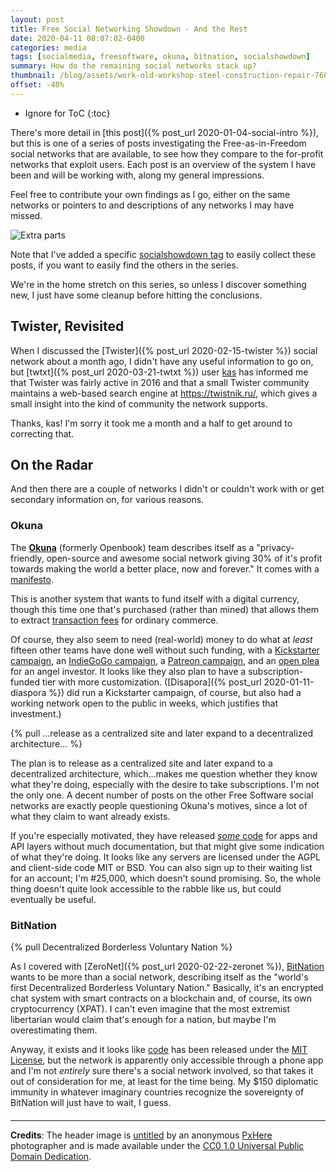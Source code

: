 ```yaml
---
layout: post
title: Free Social Networking Showdown - And the Rest
date: 2020-04-11 08:07:02-0400
categories: media
tags: [socialmedia, freesoftware, okuna, bitnation, socialshowdown]
summary: How do the remaining social networks stack up?
thumbnail: /blog/assets/work-old-workshop-steel-construction-repair-760380.png
offset: -40%
---
```


* Ignore for ToC
{:toc}

There's more detail in [this post]({% post_url 2020-01-04-social-intro %}), but this is one of a series of posts investigating the Free-as-in-Freedom social networks that are available, to see how they compare to the for-profit networks that exploit users.  Each post is an overview of the system I have been and will be working with, along my general impressions.

Feel free to contribute your own findings as I go, either on the same networks or pointers to and descriptions of any networks I may have missed.

![Extra parts](/blog/assets/work-old-workshop-steel-construction-repair-760380.png "Extra parts")

Note that I've added a specific [socialshowdown tag](/blog/tag/socialmedia/) to easily collect these posts, if you want to easily find the others in the series.

We're in the home stretch on this series, so unless I discover something new, I just have some cleanup before hitting the conclusions.

## Twister, Revisited

When I discussed the [Twister]({% post_url 2020-02-15-twister %}) social network about a month ago, I didn't have any useful information to go on, but [twtxt]({% post_url 2020-03-21-twtxt %}) user [kas](https://enotty.dk/twtxt.txt) has informed me that Twister was fairly active in 2016 and that a small Twister community maintains a web-based search engine at <https://twistnik.ru/>, which gives a small insight into the kind of community the network supports.

Thanks, kas!  I'm sorry it took me a month and a half to get around to correcting that.

## On the Radar

And then there are a couple of networks I didn't or couldn't work with or get secondary information on, for various reasons.

### Okuna

The [**Okuna**](https://www.okuna.io/en/home) (formerly Openbook) team describes itself as a "privacy-friendly, open-source and awesome social network giving 30% of it's profit towards making the world a better place, now and forever."  It comes with a [manifesto](https://www.okuna.io/en/manifesto).

This is another system that wants to fund itself with a digital currency, though this time one that's purchased (rather than mined) that allows them to extract [transaction fees](https://medium.com/Okuna-org/so-how-will-Okuna-make-money-daf99589643d) for ordinary commerce.

Of course, they also seem to need (real-world) money to do what at *least* fifteen other teams have done well without such funding, with a [Kickstarter campaign](https://www.kickstarter.com/projects/1520156881/openbook-privacy-friendly-fun-and-honest-social-ne), an [IndieGoGo campaign](https://www.indiegogo.com/projects/openbook-it-s-time-for-a-better-social-network#/), a [Patreon campaign](https://www.patreon.com/okuna), and an [open plea](https://www.okuna.io/en/angel) for an angel investor.  It looks like they also plan to have a subscription-funded tier with more customization.  ([Disapora]({% post_url 2020-01-11-diaspora %}) did run a Kickstarter campaign, of course, but also had a working network open to the public in weeks, which justifies that investment.)

{% pull ...release as a centralized site and later expand to a decentralized architecture... %}

The plan is to release as a centralized site and later expand to a decentralized architecture, which...makes me question whether they know what they're doing, especially with the desire to take subscriptions.  I'm not the only one.  A decent number of posts on the other Free Software social networks are exactly people questioning Okuna's motives, since a lot of what they claim to want already exists.

If you're especially motivated, they have released [*some* code](https://github.com/OkunaOrg) for apps and API layers without much documentation, but that might give some indication of what they're doing.  It looks like any servers are licensed under the AGPL and client-side code MIT or BSD.  You can also sign up to their waiting list for an account; I'm #25,000, which doesn't sound promising.  So, the whole thing doesn't quite look accessible to the rabble like us, but could eventually be useful.

### BitNation

{% pull Decentralized Borderless Voluntary Nation %}

As I covered with [ZeroNet]({% post_url 2020-02-22-zeronet %}), [BitNation](https://tse.bitnation.co/) wants to be more than a social network, describing itself as the "world's first Decentralized Borderless Voluntary Nation."  Basically, it's an encrypted chat system with smart contracts on a blockchain and, of course, its own cryptocurrency (XPAT).  I can't even imagine that the most extremist libertarian would claim that's enough for a nation, but maybe I'm overestimating them.

Anyway, it exists and it looks like [code](https://github.com/Bit-Nation) has been released under the [MIT License](https://opensource.org/licenses/MIT), but the network is apparently only accessible through a phone app and I'm not *entirely* sure there's a social network involved, so that takes it out of consideration for me, at least for the time being.  My $150 diplomatic immunity in whatever imaginary countries recognize the sovereignty of BitNation will just have to wait, I guess.

#### <i class="far fa-handshake"></i>

* * *

**Credits**:  The header image is [untitled](https://pxhere.com/en/photo/760380) by an anonymous [PxHere](https://pxhere.com/) photographer and is made available under the [CC0 1.0 Universal Public Domain Dedication](https://creativecommons.org/publicdomain/zero/1.0/).

